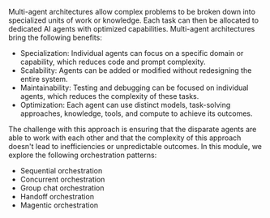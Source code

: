 Multi-agent architectures allow complex problems to be broken down into specialized units of work or knowledge. Each task can then be allocated to dedicated AI agents with optimized capabilities. Multi-agent architectures bring the following benefits:

- Specialization: Individual agents can focus on a specific domain or capability, which reduces code and prompt complexity.
- Scalability: Agents can be added or modified without redesigning the entire system.
- Maintainability: Testing and debugging can be focused on individual agents, which reduces the complexity of these tasks.
- Optimization: Each agent can use distinct models, task-solving approaches, knowledge, tools, and compute to achieve its outcomes.

The challenge with this approach is ensuring that the disparate agents are able to work with each other and that the complexity of this approach doesn't lead to inefficiencies or unpredictable outcomes. In this module, we explore the following orchestration patterns:

- Sequential orchestration
- Concurrent orchestration
- Group chat orchestration
- Handoff orchestration
- Magentic orchestration
